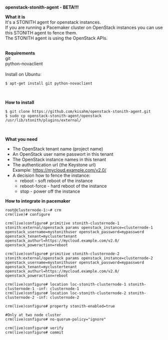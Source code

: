 **openstack-stonith-agent - BETA!!!**

**What it is**<br>
It's a STONITH agent for openstack instances.<br>
If you are running a Pacemaker cluster on OpenStack instances you can use this STONITH agent to fence them.<br>
The STONITH agent is using the OpenStack APIs.<br>
<br>

**Requirements**<br>
git<br>
python-novaclient
<br>
<br>
Install on Ubuntu: 
```
$ apt-get install git python-novaclient
```
<br>

**How to install**
```
$ git clone https://github.com/kisahm/openstack-stonith-agent.git
$ sudo cp openstack-stonith-agent/openstack /usr/lib/stonith/plugins/external/
```
<br>

**What you need**
- The OpenStack tenant name (project name)
- An OpenStack user name passwort in this tenant
- The OpenStack instance names in this tenant
- The authentication url (the Keystone url)  
  Example: https://mycloud.example.com/v2.0/
- A decision how to fence the instance:
  - reboot - soft reboot of the instance
  - reboot-force - hard reboot of the instance
  - stop - power off the instance

**How to integrate in pacemaker**
```
root@clusternode-1:~# crm
crm(live)# configure

crm(live)configure# primitive stonith-clusternode-1 stonith:external/openstack params openstack_instance=clusternode-1 openstack_username=mystonithuser openstack_password=mypassword openstack_tenant=myclustertenant openstack_authurl=https://mycloud.example.com/v2.0/ openstack_poweraction=reboot

crm(live)configure# primitive stonith-clusternode-2 stonith:external/openstack params openstack_instance=clusternode-2 openstack_username=mystonithuser openstack_password=mypassword openstack_tenant=myclustertenant openstack_authurl=https://mycloud.example.com/v2.0/ openstack_poweraction=reboot

crm(live)configure# location loc-stonith-clusternode-1 stonith-clusternode-1 -inf: clusternode-1
crm(live)configure# location loc-stonith-clusternode-2 stonith-clusternode-2 -inf: clusternode-2

crm(live)configure# property stonith-enabled=true

#Only at two node cluster
crm(live)configure# no-quorum-policy="ignore"

crm(live)configure# verify
crm(live)configure# commit
```

